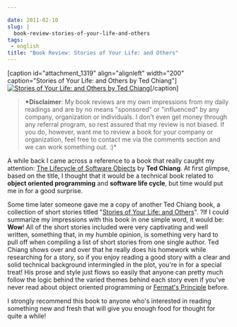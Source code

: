 ```yaml
---

date: 2011-02-10
slug: |
  book-review-stories-of-your-life-and-others
tags:
 - english
title: "Book Review: Stories of Your Life: and Others"
---
```


\[caption id="attachment_1319" align="alignleft" width="200"
caption="Stories of Your Life: and Others by Ted Chiang"\][![Stories of
Your Life: and Others by Ted
Chiang](http://www.ogmaciel.com/wp-content/uploads/2011/02/cover-200x300.jpg)](http://www.ogmaciel.com/wp-content/uploads/2011/02/cover.jpg)\[/caption\]

> **\*Disclaimer**: My book reviews are my own impressions from my daily
> readings and are by no means "sponsored" or "influenced" by any
> company, organization or individuals. I don't even get money through
> any referral program, so rest assured that my review is not biased. If
> you do, however, want me to review a book for your company or
> organization, feel free to contact me via the comments section and we
> can work something out. :)\*

A while back I came across a reference to a book that really caught my
attention: [The Lifecycle of Software
Objects](http://www.amazon.com/Lifecycle-Software-Objects-Ted-Chiang/dp/1596063173/ref=sr_1_7?ie=UTF8&s=books&qid=1297290928&sr=8-7)
by **Ted Chiang**. At first glimpse, based on the title, I thought that
it would be a technical book related to **object oriented programming**
and **software life cycle**, but time would put me in for a good
surprise.

Some time later someone gave me a copy of another Ted Chiang book, a
collection of short stories titled "[Stories of Your Life: and
Others](http://www.amazon.com/Stories-Your-Life-Ted-Chiang/dp/1931520720/ref=sr_1_1?ie=UTF8&qid=1297351710&sr=8-1)". ?If
I could summarize my impressions with this book in one simple word, it
would be: **Wow**! All of the short stories included were very
captivating and well written, something that, in my humble opinion, is
something very hard to pull off when compiling a list of short stories
from one single author. Ted Chiang shows over and over that he really
does his homework while researching for a story, so if you enjoy reading
a good story with a clear and solid technical background intermingled in
the plot, you're in for a special treat! His prose and style just flows
so easily that anyone can pretty much follow the logic behind the varied
themes behind each story even if you've never read about object oriented
programming or [Fermat's
Principle](https://secure.wikimedia.org/wikibooks/en/wiki/Optics/Fermat's_Principle)
before.

I strongly recommend this book to anyone who's interested in reading
something new and fresh that will give you enough food for thought for
quite a while!
